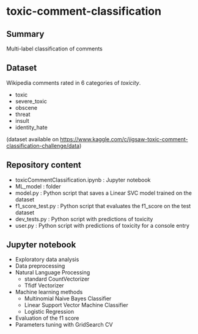 # toxic-comment-classification

## Summary

Multi-label classification of comments

## Dataset

Wikipedia comments rated in 6 categories of *toxicity*.

* toxic
* severe_toxic
* obscene
* threat
* insult
* identity_hate

(dataset available on https://www.kaggle.com/c/jigsaw-toxic-comment-classification-challenge/data)

## Repository content
* toxicCommentClassification.ipynb : Jupyter notebook
* ML_model : folder 
 * model.py : Python script that saves a Linear SVC model trained on the dataset
 * f1_score_test.py : Python script that evaluates the f1_score on the test dataset
 * dev_tests.py : Python script with predictions of toxicity
 * user.py : Python script with predictions of toxicity for a console entry


## Jupyter notebook

* Exploratory data analysis
* Data preprocessing
* Natural Language Processing 
  * standard CountVectorizer   
  * Tfidf Vectorizer
* Machine learning methods
  * Multinomial Naive Bayes Classifier
  * Linear Support Vector Machine Classifier
  * Logistic Regression
* Evaluation of the f1 score   
* Parameters tuning with GridSearch CV

